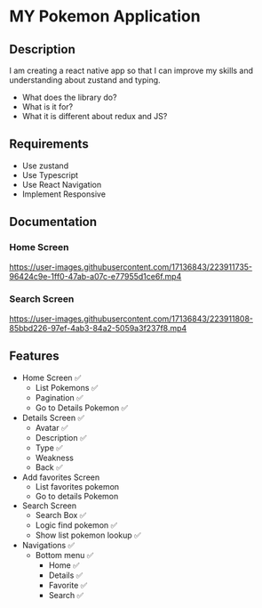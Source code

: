 # MY Pokemon Application

## Description

I am creating a react native app so that I can improve my skills and understanding about zustand and typing. 
- What does the library do? 
- What is it for? 
- What it is different about redux and JS?
## Requirements 

- Use zustand
- Use Typescript
- Use React Navigation
- Implement Responsive

## Documentation
### Home Screen
https://user-images.githubusercontent.com/17136843/223911735-96424c9e-1ff0-47ab-a07c-e77955d1ce6f.mp4

### Search Screen  
https://user-images.githubusercontent.com/17136843/223911808-85bbd226-97ef-4ab3-84a2-5059a3f237f8.mp4
## Features

- Home Screen ✅
  - List Pokemons ✅
  - Pagination ✅
  - Go to Details Pokemon ✅
- Details Screen ✅
  - Avatar ✅
  - Description ✅
  - Type ✅
  - Weakness
  - Back ✅
- Add favorites Screen
  - List favorites pokemon
  - Go to details Pokemon 
- Search Screen  
  - Search Box ✅
  - Logic find pokemon ✅
  - Show list pokemon lookup ✅
- Navigations ✅
    - Bottom menu ✅
        - Home ✅
        - Details ✅
        - Favorite ✅
        - Search ✅

